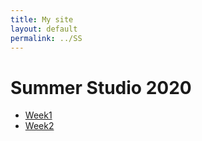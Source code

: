 ```yaml
---
title: My site
layout: default
permalink: ../SS
---
```


# Summer Studio 2020
  * [Week1](../SSW1 "Summer Studio 2020 Week 1")
  * [Week2](../SSW2 "Summer Studio 2020 Week 2")